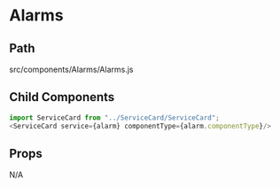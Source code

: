 # Alarms

## Path
src/components/Alarms/Alarms.js

## Child Components

```js
import ServiceCard from "../ServiceCard/ServiceCard";
<ServiceCard service={alarm} componentType={alarm.componentType}/>
```

## Props
N/A

